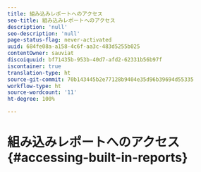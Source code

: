 ```yaml
---
title: 組み込みレポートへのアクセス
seo-title: 組み込みレポートへのアクセス
description: 'null'
seo-description: 'null'
page-status-flag: never-activated
uuid: 684fe08a-a158-4c6f-aa3c-483d5255b025
contentOwner: sauviat
discoiquuid: bf71435b-953b-40d7-afd2-62331b56b97f
iscontainer: true
translation-type: ht
source-git-commit: 70b143445b2e77128b9404e35d96b39694d55335
workflow-type: ht
source-wordcount: '11'
ht-degree: 100%

---
```



# 組み込みレポートへのアクセス{#accessing-built-in-reports}

